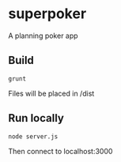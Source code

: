 # superpoker
A planning poker app

## Build
`grunt`

Files will be placed in /dist

## Run locally
`node server.js`

Then connect to localhost:3000
